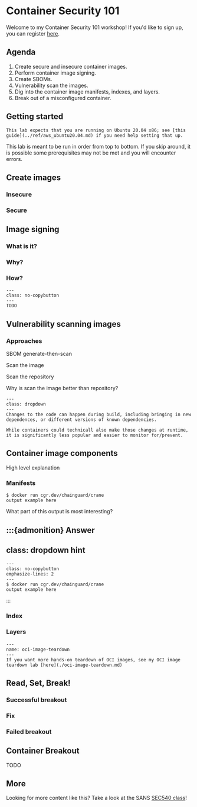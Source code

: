 # Container Security 101

Welcome to my Container Security 101 workshop! If you'd like to sign up, you can register
[here](https://www.sans.org/webcasts/container-security-101/).

## Agenda

1. Create secure and insecure container images.
1. Perform container image signing.
1. Create SBOMs.
1. Vulnerability scan the images.
1. Dig into the container image manifests, indexes, and layers.
1. Break out of a misconfigured container.

## Getting started

```{important}
This lab expects that you are running on Ubuntu 20.04 x86; see [this guide](../ref/aws_ubuntu20.04.md) if you need help setting that up.
```

This lab is meant to be run in order from top to bottom. If you skip around, it is possible some prerequisites may not be met and you will encounter
errors.

## Create images

### Insecure

### Secure

## Image signing

### What is it?

### Why?

### How?

```{code-block} bash
---
class: no-copybutton
---
TODO
```

## Vulnerability scanning images

### Approaches

SBOM generate-then-scan

Scan the image

Scan the repository

Why is scan the image better than repository?

```{note}
---
class: dropdown
---
Changes to the code can happen during build, including bringing in new dependences, or different versions of known dependencies.

While containers could technicall also make those changes at runtime, it is significantly less popular and easier to monitor for/prevent.
```

## Container image components

High level explanation

### Manifests

```{code-block} console
$ docker run cgr.dev/chainguard/crane
output example here
```

What part of this output is most interesting?

:::{admonition} Answer
---
class: dropdown hint
---
```{code-block} bash
---
class: no-copybutton
emphasize-lines: 2
---
$ docker run cgr.dev/chainguard/crane
output example here
```
:::

### Index

### Layers

```{seealso}
---
name: oci-image-teardown
---
If you want more hands-on teardown of OCI images, see my OCI image teardown lab [here](./oci-image-teardown.md)
```

## Read, Set, Break!

### Successful breakout

### Fix

### Failed breakout

## Container Breakout

TODO

## More

Looking for more content like this? Take a look at the SANS [SEC540 class](http://sans.org/sec540)!
